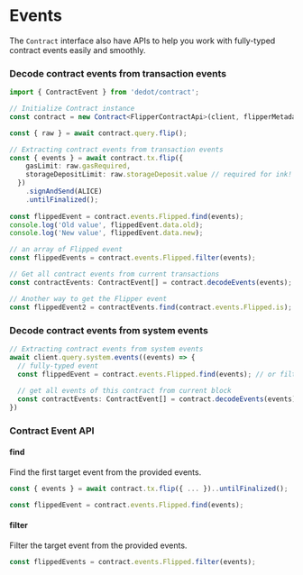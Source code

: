 # Events

The `Contract` interface also have APIs to help you work with fully-typed contract events easily and smoothly.

### Decode contract events from transaction events

```typescript
import { ContractEvent } from 'dedot/contract';

// Initialize Contract instance
const contract = new Contract<FlipperContractApi>(client, flipperMetadata, contractAddress, { defaultCaller: ALICE });

const { raw } = await contract.query.flip();

// Extracting contract events from transaction events
const { events } = await contract.tx.flip({ 
    gasLimit: raw.gasRequired,
    storageDepositLimit: raw.storageDeposit.value // required for ink! v6
  })
    .signAndSend(ALICE)
    .untilFinalized();
  
const flippedEvent = contract.events.Flipped.find(events);
console.log('Old value', flippedEvent.data.old);
console.log('New value', flippedEvent.data.new);

// an array of Flipped event
const flippedEvents = contract.events.Flipped.filter(events);

// Get all contract events from current transactions
const contractEvents: ContractEvent[] = contract.decodeEvents(events);

// Another way to get the Flipper event
const flippedEvent2 = contractEvents.find(contract.events.Flipped.is);
```

### Decode contract events from system events

```typescript
// Extracting contract events from system events
await client.query.system.events((events) => {
  // fully-typed event
  const flippedEvent = contract.events.Flipped.find(events); // or filter, is
  
  // get all events of this contract from current block
  const contractEvents: ContractEvent[] = contract.decodeEvents(events);
})
```

### Contract Event API

#### find

Find the first target event from the provided events.

```typescript
const { events } = await contract.tx.flip({ ... })..untilFinalized();

const flippedEvent = contract.events.Flipped.find(events);
```

#### filter

Filter the target event from the provided events.

```typescript
const flippedEvents = contract.events.Flipped.filter(events);
```

